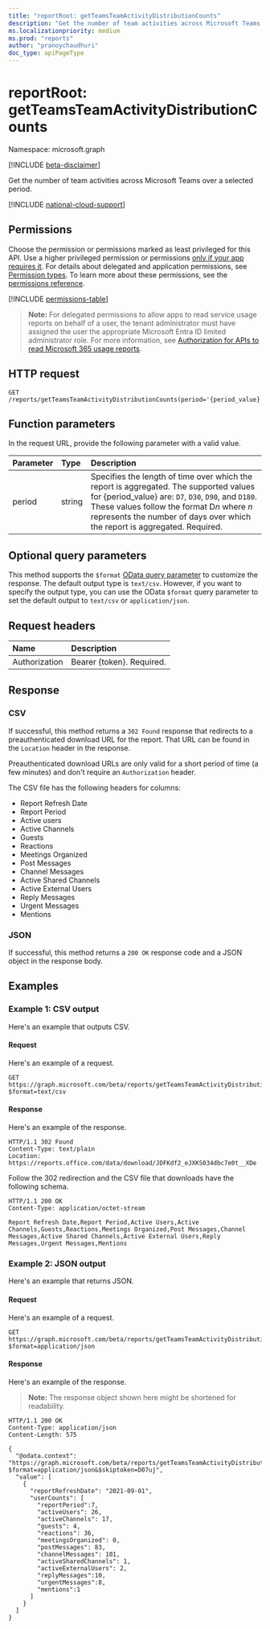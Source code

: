 ```yaml
---
title: "reportRoot: getTeamsTeamActivityDistributionCounts"
description: "Get the number of team activities across Microsoft Teams over a selected period."
ms.localizationpriority: medium
ms.prod: "reports"
author: "pranoychaudhuri"
doc_type: apiPageType
---
```


# reportRoot: getTeamsTeamActivityDistributionCounts

Namespace: microsoft.graph

[!INCLUDE [beta-disclaimer](../../includes/beta-disclaimer.md)]

Get the number of team activities across Microsoft Teams over a selected period.

[!INCLUDE [national-cloud-support](../../includes/all-clouds.md)]

## Permissions

Choose the permission or permissions marked as least privileged for this API. Use a higher privileged permission or permissions [only if your app requires it](/graph/permissions-overview#best-practices-for-using-microsoft-graph-permissions). For details about delegated and application permissions, see [Permission types](/graph/permissions-overview#permission-types). To learn more about these permissions, see the [permissions reference](/graph/permissions-reference).

<!-- { "blockType": "permissions", "name": "reportroot_getteamsteamactivitydistributioncounts" } -->
[!INCLUDE [permissions-table](../includes/permissions/reportroot-getteamsteamactivitydistributioncounts-permissions.md)]

> **Note:** For delegated permissions to allow apps to read service usage reports on behalf of a user, the tenant administrator must have assigned the user the appropriate Microsoft Entra ID limited administrator role. For more information, see [Authorization for APIs to read Microsoft 365 usage reports](/graph/reportroot-authorization).

## HTTP request

<!-- { "blockType": "ignored" } -->

```http
GET /reports/getTeamsTeamActivityDistributionCounts(period='{period_value}')
```

## Function parameters

In the request URL, provide the following parameter with a valid value.

| Parameter | Type   | Description                              |
| :-------- | :----- | :--------------------------------------- |
| period    | string | Specifies the length of time over which the report is aggregated. The supported values for {period_value} are: `D7`, `D30`, `D90`, and `D180`. These values follow the format D*n* where *n* represents the number of days over which the report is aggregated. Required. |

## Optional query parameters

This method supports the `$format` [OData query parameter](/graph/query-parameters) to customize the response. The default output type is `text/csv`. However, if you want to specify the output type, you can use the OData `$format` query parameter to set the default output to `text/csv` or `application/json`.

## Request headers

| Name          | Description               |
| :------------ | :------------------------ |
| Authorization | Bearer {token}. Required. |

## Response

### CSV

If successful, this method returns a `302 Found` response that redirects to a preauthenticated download URL for the report. That URL can be found in the `Location` header in the response.

Preauthenticated download URLs are only valid for a short period of time (a few minutes) and don't require an `Authorization` header.

The CSV file has the following headers for columns:

- Report Refresh Date
- Report Period
- Active users
- Active Channels
- Guests
- Reactions
- Meetings Organized
- Post Messages
- Channel Messages
- Active Shared Channels
- Active External Users
- Reply Messages
- Urgent Messages
- Mentions

### JSON

If successful, this method returns a `200 OK` response code and a JSON object in the response body.

## Examples

### Example 1: CSV output

Here's an example that outputs CSV.

#### Request

Here's an example of a request.

<!-- {
  "blockType": "ignored",
  "name": "reportroot_getteamsteamactivitydistributioncounts_csv"
}-->

```msgraph-interactive
GET https://graph.microsoft.com/beta/reports/getTeamsTeamActivityDistributionCounts(period='D7')?$format=text/csv
```


#### Response

Here's an example of the response.

<!-- { "blockType": "ignored" } --> 

```http
HTTP/1.1 302 Found
Content-Type: text/plain
Location: https://reports.office.com/data/download/JDFKdf2_eJXKS034dbc7e0t__XDe
```

Follow the 302 redirection and the CSV file that downloads have the following schema.

<!-- {
  "blockType": "response",
  "truncated": true,
  "@odata.type": "stream"
} -->

```http
HTTP/1.1 200 OK
Content-Type: application/octet-stream

Report Refresh Date,Report Period,Active Users,Active Channels,Guests,Reactions,Meetings Organized,Post Messages,Channel Messages,Active Shared Channels,Active External Users,Reply Messages,Urgent Messages,Mentions
```

### Example 2: JSON output

Here's an example that returns JSON.

#### Request

Here's an example of a request.

<!-- {
  "blockType": "ignored",
  "name": "reportroot_getteamsteamactivitydistributioncounts_json"
}-->

```msgraph-interactive
GET https://graph.microsoft.com/beta/reports/getTeamsTeamActivityDistributionCounts(period='D7')?$format=application/json
```


#### Response

Here's an example of the response.

> **Note:** The response object shown here might be shortened for readability.
<!-- {
  "blockType": "response",
  "truncated": true,
  "@odata.type": "stream"
} -->

```http
HTTP/1.1 200 OK
Content-Type: application/json
Content-Length: 575

{
  "@odata.context": "https://graph.microsoft.com/beta/reports/getTeamsTeamActivityDistributionCounts(period='D7')?$format=application/json&$skiptoken=D07uj", 
  "value": [
    {
      "reportRefreshDate": "2021-09-01", 
      "userCounts": [
        "reportPeriod":7,
        "activeUsers": 26, 
        "activeChannels": 17, 
        "guests": 4, 
        "reactions": 36, 
        "meetingsOrganized": 0,
        "postMessages": 83,
        "channelMessages": 101,
        "activeSharedChannels": 1,
        "activeExternalUsers": 2,
        "replyMessages":10,
        "urgentMessages":8,
        "mentions":1
      ]
    }
  ]
}
```
<!-- uuid: 8fcb5dbc-d5aa-4681-8e31-b001d5168d79 
2015-10-25 14:57:30 UTC -->
<!-- {
  "type": "#page.annotation",
  "description": "Example",
  "keywords": "",
  "section": "documentation",
  "tocPath": "",
  "suppressions": [
  ]
}-->
